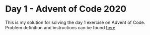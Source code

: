# Day 1 - Advent of Code 2020

This is my solution for solving the day 1 exercise on Advent of Code. Problem definition and instructions can be found [here](https://adventofcode.com/2020/day/1)
